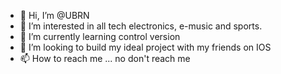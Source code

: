 - 👋 Hi, I’m @UBRN
- 👀 I’m interested in all tech electronics, e-music and sports.
- 🌱 I’m currently learning control version
- 💞️ I’m looking to build my ideal project with my friends on IOS
- 📫 How to reach me ... no don't reach me

<!---
UBRN/UBRN is a ✨ special ✨ repository because its `README.md` (this file) appears on your GitHub profile.
You can click the Preview link to take a look at your changes.
--->
